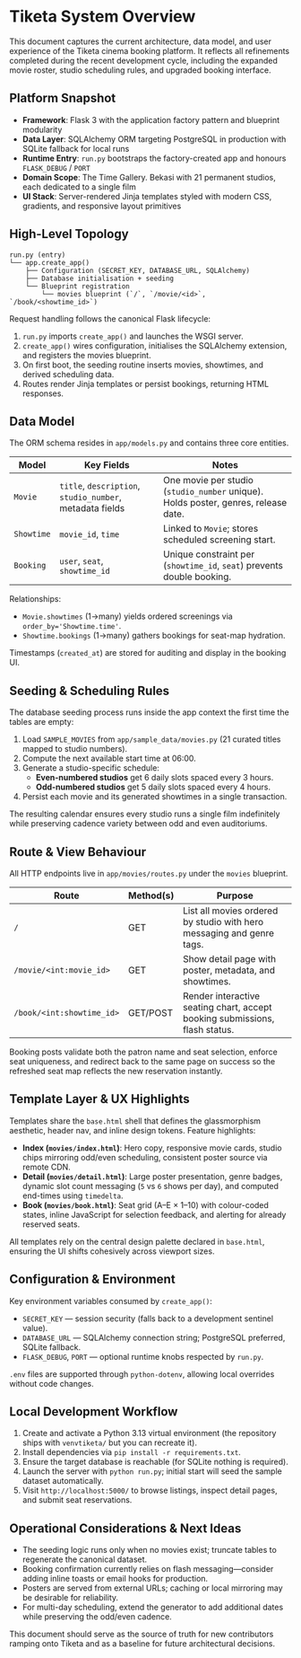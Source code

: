# Tiketa System Overview

This document captures the current architecture, data model, and user experience of the Tiketa cinema booking platform. It reflects all refinements completed during the recent development cycle, including the expanded movie roster, studio scheduling rules, and upgraded booking interface.

## Platform Snapshot

- **Framework**: Flask 3 with the application factory pattern and blueprint modularity
- **Data Layer**: SQLAlchemy ORM targeting PostgreSQL in production with SQLite fallback for local runs
- **Runtime Entry**: `run.py` bootstraps the factory-created app and honours `FLASK_DEBUG` / `PORT`
- **Domain Scope**: The Time Gallery.   Bekasi with 21 permanent studios, each dedicated to a single film
- **UI Stack**: Server-rendered Jinja templates styled with modern CSS, gradients, and responsive layout primitives

## High-Level Topology

```
run.py (entry)
└── app.create_app()
    ├── Configuration (SECRET_KEY, DATABASE_URL, SQLAlchemy)
    ├── Database initialisation + seeding
    └── Blueprint registration
        └── movies blueprint (`/`, `/movie/<id>`, `/book/<showtime_id>`)
```

Request handling follows the canonical Flask lifecycle:

1. `run.py` imports `create_app()` and launches the WSGI server.
2. `create_app()` wires configuration, initialises the SQLAlchemy extension, and registers the movies blueprint.
3. On first boot, the seeding routine inserts movies, showtimes, and derived scheduling data.
4. Routes render Jinja templates or persist bookings, returning HTML responses.

## Data Model

The ORM schema resides in `app/models.py` and contains three core entities.

| Model | Key Fields | Notes |
| --- | --- | --- |
| `Movie` | `title`, `description`, `studio_number`, metadata fields | One movie per studio (`studio_number` unique). Holds poster, genres, release date. |
| `Showtime` | `movie_id`, `time` | Linked to `Movie`; stores scheduled screening start. |
| `Booking` | `user`, `seat`, `showtime_id` | Unique constraint per (`showtime_id`, `seat`) prevents double booking. |

Relationships:

- `Movie.showtimes` (1→many) yields ordered screenings via `order_by='Showtime.time'`.
- `Showtime.bookings` (1→many) gathers bookings for seat-map hydration.

Timestamps (`created_at`) are stored for auditing and display in the booking UI.

## Seeding & Scheduling Rules

The database seeding process runs inside the app context the first time the tables are empty:

1. Load `SAMPLE_MOVIES` from `app/sample_data/movies.py` (21 curated titles mapped to studio numbers).
2. Compute the next available start time at 06:00.
3. Generate a studio-specific schedule:
   - **Even-numbered studios** get 6 daily slots spaced every 3 hours.
   - **Odd-numbered studios** get 5 daily slots spaced every 4 hours.
4. Persist each movie and its generated showtimes in a single transaction.

The resulting calendar ensures every studio runs a single film indefinitely while preserving cadence variety between odd and even auditoriums.

## Route & View Behaviour

All HTTP endpoints live in `app/movies/routes.py` under the `movies` blueprint.

| Route | Method(s) | Purpose |
| --- | --- | --- |
| `/` | GET | List all movies ordered by studio with hero messaging and genre tags. |
| `/movie/<int:movie_id>` | GET | Show detail page with poster, metadata, and showtimes. |
| `/book/<int:showtime_id>` | GET/POST | Render interactive seating chart, accept booking submissions, flash status. |

Booking posts validate both the patron name and seat selection, enforce seat uniqueness, and redirect back to the same page on success so the refreshed seat map reflects the new reservation instantly.

## Template Layer & UX Highlights

Templates share the `base.html` shell that defines the glassmorphism aesthetic, header nav, and inline design tokens. Feature highlights:

- **Index (`movies/index.html`)**: Hero copy, responsive movie cards, studio chips mirroring odd/even scheduling, consistent poster source via remote CDN.
- **Detail (`movies/detail.html`)**: Large poster presentation, genre badges, dynamic slot count messaging (`5` vs `6` shows per day), and computed end-times using `timedelta`.
- **Book (`movies/book.html`)**: Seat grid (A–E × 1–10) with colour-coded states, inline JavaScript for selection feedback, and alerting for already reserved seats.

All templates rely on the central design palette declared in `base.html`, ensuring the UI shifts cohesively across viewport sizes.

## Configuration & Environment

Key environment variables consumed by `create_app()`:

- `SECRET_KEY` — session security (falls back to a development sentinel value).
- `DATABASE_URL` — SQLAlchemy connection string; PostgreSQL preferred, SQLite fallback.
- `FLASK_DEBUG`, `PORT` — optional runtime knobs respected by `run.py`.

`.env` files are supported through `python-dotenv`, allowing local overrides without code changes.

## Local Development Workflow

1. Create and activate a Python 3.13 virtual environment (the repository ships with `venvtiketa/` but you can recreate it).
2. Install dependencies via `pip install -r requirements.txt`.
3. Ensure the target database is reachable (for SQLite nothing is required).
4. Launch the server with `python run.py`; initial start will seed the sample dataset automatically.
5. Visit `http://localhost:5000/` to browse listings, inspect detail pages, and submit seat reservations.

## Operational Considerations & Next Ideas

- The seeding logic runs only when no movies exist; truncate tables to regenerate the canonical dataset.
- Booking confirmation currently relies on flash messaging—consider adding inline toasts or email hooks for production.
- Posters are served from external URLs; caching or local mirroring may be desirable for reliability.
- For multi-day scheduling, extend the generator to add additional dates while preserving the odd/even cadence.

This document should serve as the source of truth for new contributors ramping onto Tiketa and as a baseline for future architectural decisions.
